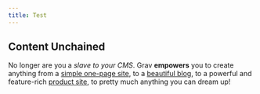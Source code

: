 ```yaml
---
title: Test
---
```


## Content Unchained

No longer are you a _slave to your CMS_. Grav **empowers** you to create anything from a [simple one-page site](#), to a [beautiful blog](#), to a powerful and feature-rich [product site](#), to pretty much anything you can dream up!